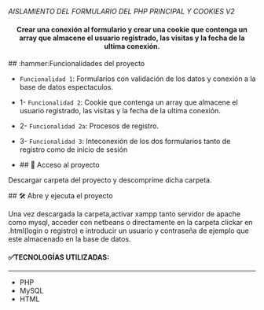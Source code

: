 <em align="center"> AISLAMIENTO DEL FORMULARIO DEL PHP PRINCIPAL Y COOKIES V2 </em>
<h4 align="center">
Crear una conexión al formulario y crear una cookie que contenga un array que almacene el usuario registrado, las visitas y la fecha de la ultima conexión.
</h4>
## :hammer:Funcionalidades del proyecto

- `Funcionalidad 1`: Formularios con validación de los datos y conexión a la base de datos espectaculos.
- 1- `Funcionalidad 2`: Cookie que contenga un array que almacene el usuario registrado, las visitas y la fecha de la ultima conexión.
- 2- `Funcionalidad 2a`: Procesos de registro.
- 3- `Funcionalidad 3`: Inteconexión de los dos formularios tanto de registro como de inicio de sesión


- \## 📁 Acceso al proyecto

Descargar carpeta del proyecto y descomprime dicha carpeta.

\## 🛠️ Abre y ejecuta el proyecto

Una vez descargada la carpeta,activar xampp tanto servidor de apache como mysql, acceder con netbeans o directamente en la carpeta clickar en .html(login o registro) e introducir un usuario y contraseña de ejemplo que este almacenado en la base de datos.

<h4>
  ✅TECNOLOGÍAS UTILIZADAS:
</h4>
<hr>
<ul>
  <li>PHP</li>
  <li>MySQL</li>
  <li>HTML</li>
</ul>

